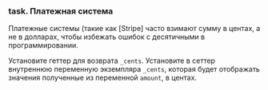 ### task. Платежная система

Платежные системы (такие как [Stripe] часто взимают сумму
в центах, а не в долларах, чтобы избежать ошибок с десятичными в
программировании.

Установите геттер для возврата `_cents`. Установите в сеттер внутреннюю
переменную экземпляра `_cents`, которая будет отображать значения полученные из
переменной `amount`, в центах.
